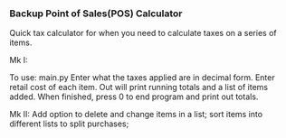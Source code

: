 ### Backup Point of Sales(POS) Calculator

Quick tax calculator for when you need to calculate taxes on a series of items.

Mk I:

To use:
main.py
Enter what the taxes applied are in decimal form.
Enter retail cost of each item. Out will print running totals and a list of items added.
When finished, press 0 to end program and print out totals. 

Mk II:
Add option to delete and change items in a list; 
sort items into different lists to split purchases;


